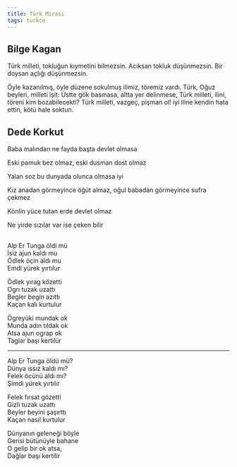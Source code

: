 ```yaml
---
title: Türk Mirası
tags: turkce
---
```


## Bilge Kagan 

Türk milleti, tokluğun kıymetini bilmezsin. Acıksan tokluk düşünmezsin. Bir doysan açlığı düşünmezsin.

Öyle kazanılmış, öyle düzene sokulmuş ilimiz, töremiz vardı. Türk, Oğuz beyleri, milleti işit: Üstte gök basmasa, altta yer delinmese, Türk milleti, ilini, töreni kim bozabilecekti? Türk milleti, vazgeç, pişman ol! iyi iline kendin hata ettin, kötü hale soktun.


## Dede Korkut 

Baba malından ne fayda başta devlet olmasa

Eski pamuk bez olmaz, eski dusman dost olmaz

Yalan soz bu dunyada olunca olmasa iyi 

Kız anadan görmeyince öğüt almaz, oğul babadan görmeyince sufra çekmez

Könlin yüce tutan erde devlet olmaz

Ne yirde sızılar var ise çeken bilir

## 


Alp Er Tunga öldi mü  
İsiz ajun kaldı mu  
Ödlek öçin aldı mu  
Emdi yürek yırtılur  
  
Ödlek yırag közetti  
Ogrı tuzak uzattı  
Begler begin azıttı  
Kaçan kalı kurtulur  
  
Ögreyüki mundak ok  
Munda adın tıldak ok  
Atsa ajun ograp ok  
Taglar başı kertilür  
  
---   
  
Alp Er Tunga öldü mü?  
Dünya ıssız kaldı mı?  
Felek öcünü aldı mı?  
Şimdi yürek yırtılır
  
Felek fırsat gözetti  
Gizli tuzak uzattı  
Beyler beyini şaşırttı  
Kaçan nasıl kurtulur  
  
Dünyanın geleneği böyle  
Gerisi bütünüyle bahane  
O gelip bir ok atsa,  
Dağlar başı kertilir